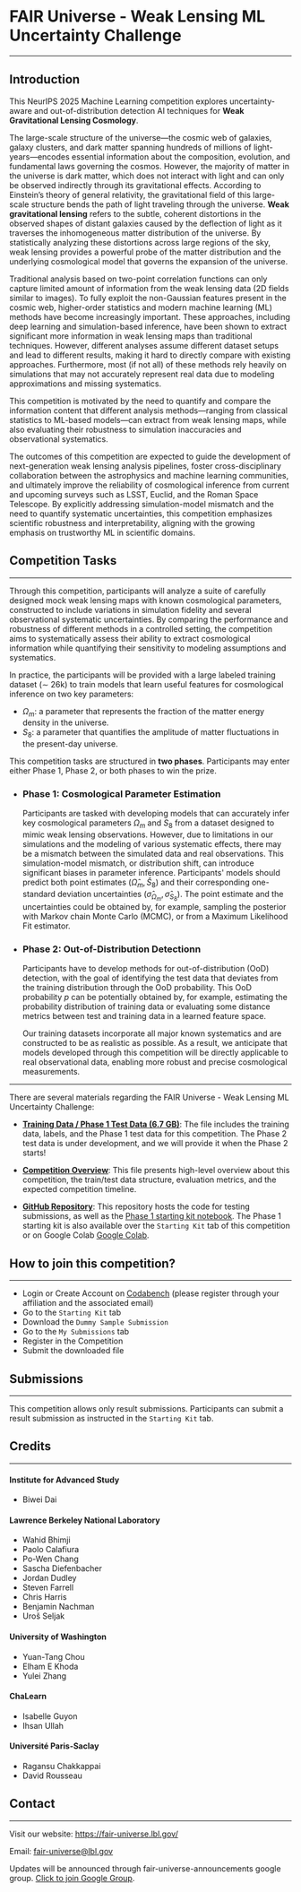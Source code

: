 # FAIR Universe - Weak Lensing ML Uncertainty Challenge
*** 
## Introduction

This NeurIPS 2025 Machine Learning competition explores uncertainty-aware and out-of-distribution detection AI techniques for **Weak Gravitational Lensing Cosmology**.

The large-scale structure of the universe—the cosmic web of galaxies, galaxy clusters, and dark matter spanning hundreds of millions of light-years—encodes essential information about the composition, evolution, and fundamental laws governing the cosmos. However, the majority of matter in the universe is dark matter, which does not interact with light and can only be observed indirectly through its gravitational effects. According to Einstein’s theory of general relativity, the gravitational field of this large-scale structure bends the path of light traveling through the universe. **Weak gravitational lensing** refers to the subtle, coherent distortions in the observed shapes of distant galaxies caused by the deflection of light as it traverses the inhomogeneous matter distribution of the universe. By statistically analyzing these distortions across large regions of the sky, weak lensing provides a powerful probe of the matter distribution and the underlying cosmological model that governs the expansion of the universe.

Traditional analysis based on two-point correlation functions can only capture limited amount of information from the weak lensing data (2D fields similar to images). To fully exploit the non-Gaussian features present in the cosmic web, higher-order statistics and modern machine learning (ML) methods have become increasingly important. These approaches, including deep learning and simulation-based inference, have been shown to extract significant more information in weak lensing maps than traditional techniques. However, different analyses assume different dataset setups and lead to different results, making it hard to directly compare with existing approaches. Furthermore, most (if not all) of these methods rely heavily on simulations that may not accurately represent real data due to modeling approximations and missing systematics. 


This competition is motivated by the need to quantify and compare the information content that different analysis methods—ranging from classical statistics to ML-based models—can extract from weak lensing maps, while also evaluating their robustness to simulation inaccuracies and observational systematics.



The outcomes of this competition are expected to guide the development of next-generation weak lensing analysis pipelines, foster cross-disciplinary collaboration between the astrophysics and machine learning communities, and ultimately improve the reliability of cosmological inference from current and upcoming surveys such as LSST, Euclid, and the Roman Space Telescope. By explicitly addressing simulation-model mismatch and the need to quantify systematic uncertainties, this competition emphasizes scientific robustness and interpretability, aligning with the growing emphasis on trustworthy ML in scientific domains.


## Competition Tasks
***
Through this competition, participants will analyze a suite of carefully designed mock weak lensing maps with known cosmological parameters, constructed to include variations in simulation fidelity and several observational systematic uncertainties. By comparing the performance and robustness of different methods in a controlled setting, the competition aims to systematically assess their ability to extract cosmological information while quantifying their sensitivity to modeling assumptions and systematics.

In practice, the participants will be provided with a large labeled training dataset ($\sim$ 26k) to train models that learn useful features for cosmological inference on two key parameters:
- $\Omega_m$: a parameter that represents the fraction of the matter energy density in the universe.
- $S_8$: a parameter that quantifies the amplitude of matter fluctuations in the present-day universe.

This competition tasks are structured in **two phases**. Participants may enter either Phase 1, Phase 2, or both phases to win the prize. 
- ### Phase 1: Cosmological Parameter Estimation
    Participants are tasked with developing models that can accurately infer key cosmological parameters $\Omega_m$ and $S_8$ from a dataset designed to mimic weak lensing observations. However, due to limitations in our simulations and the modeling of various systematic effects, there may be a mismatch between the simulated data and real observations. This simulation-model mismatch, or distribution shift, can introduce significant biases in parameter inference. 
    Participants' models should predict both point estimates $(\hat{\Omega}_m, \hat{S}_8)$ and their corresponding one-standard deviation uncertainties $(\hat{\sigma}_{\Omega_m}, \hat{\sigma}_{S_8})$. 
    The point estimate and the uncertainties could be obtained by, for example, sampling the posterior with Markov chain Monte Carlo (MCMC), or from a Maximum Likelihood Fit estimator. 

- ### Phase 2: Out-of-Distribution Detectionn
    Participants have to develop methods for out-of-distribution (OoD) detection, with the goal of identifying the test data that deviates from the training distribution through the OoD probability. 
    This OoD probability $p$ can be potentially obtained by, for example, estimating the probability distribution of training data or evaluating some distance metrics between test and training data in a learned feature space.

    Our training datasets incorporate all major known systematics and are constructed to be as realistic as possible. As a result, we anticipate that models developed through this competition will be directly applicable to real observational data, enabling more robust and precise cosmological measurements.

***
There are several materials regarding the FAIR Universe - Weak Lensing ML Uncertainty Challenge:

* [**<ins>Training Data / Phase 1 Test Data (6.7 GB)</ins>**](https://www.codabench.org/datasets/download/c99c803a-450a-4e51-b5dc-133686258428/): The file includes the training data, labels, and the Phase 1 test data for this competition. The Phase 2 test data is under development, and we will provide it when the Phase 2 starts!

* [**<ins>Competition Overview</ins>**](https://fair-universe.lbl.gov/tutorials/WL_Competition_Overview.pdf): This file presents high-level overview about this competition, the train/test data structure, evaluation metrics, and the expected competition timeline.

* [**<ins>GitHub Repository</ins>**](https://github.com/FAIR-Universe/Cosmology_Challenge/tree/master): This repository hosts the code for testing submissions, as well as the [<ins>Phase 1 starting kit notebook</ins>](https://github.com/FAIR-Universe/Cosmology_Challenge/blob/master/Phase_1_Startingkit_WL_PSAnalysis.ipynb). The Phase 1 starting kit is also available over the `Starting Kit` tab of this competition
or on Google Colab [<ins>Google Colab</ins>](https://colab.research.google.com/drive/1iySb87VmyCtz6y8Zg367xR6hetD6gKTi?usp=sharing).


## How to join this competition?
***
- Login or Create Account on [<ins>Codabench</ins>](https://www.codabench.org/) (please register through your affiliation and the associated email)
- Go to the `Starting Kit` tab
- Download the `Dummy Sample Submission`
- Go to the `My Submissions` tab
- Register in the Competition
- Submit the downloaded file


## Submissions
***
This competition allows only result submissions. Participants can submit a result submission as instructed in the `Starting Kit` tab.


## Credits
***
#### Institute for Advanced Study
- Biwei Dai 

#### Lawrence Berkeley National Laboratory 
- Wahid Bhimji
- Paolo Calafiura
- Po-Wen Chang
- Sascha Diefenbacher
- Jordan Dudley
- Steven Farrell
- Chris Harris
- Benjamin Nachman
- Uroš Seljak


#### University of Washington
- Yuan-Tang Chou
- Elham E Khoda
- Yulei Zhang

#### ChaLearn
- Isabelle Guyon
- Ihsan Ullah

#### Université Paris-Saclay
- Ragansu Chakkappai
- David Rousseau



## Contact
***
Visit our website: <ins>https://fair-universe.lbl.gov/</ins>

Email: <ins>fair-universe@lbl.gov</ins>

Updates will be announced through fair-universe-announcements google group. [<ins>Click to join Google Group</ins>](https://groups.google.com/u/0/a/lbl.gov/g/Fair-Universe-Announcements/).